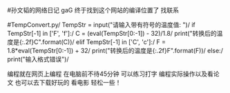 #孙文韬的网络日记
gaG
终于找到这个网站的编译位置了 找联系

#TempConvert.py/
TempStr = input("请输入带有符号的温度值: ")/
if TempStr[-1] in ['F', 'f']:/
    C = (eval(TempStr[0:-1]) - 32)/1.8/
    print("转换后的温度是{:.2f}C".format(C))/
elif TempStr[-1] in ['C', 'c']:/
    F = 1.8*eval(TempStr[0:-1]) + 32/
    print("转换后的温度是{:.2f}F".format(F))/
else:/
    print("输入格式错误")/

编程就在网页上编程 
在电脑前不待45分钟  可以练习打字 编程实际操作以及看论文  也可以去下载好玩的  看电影 轻松一些！
